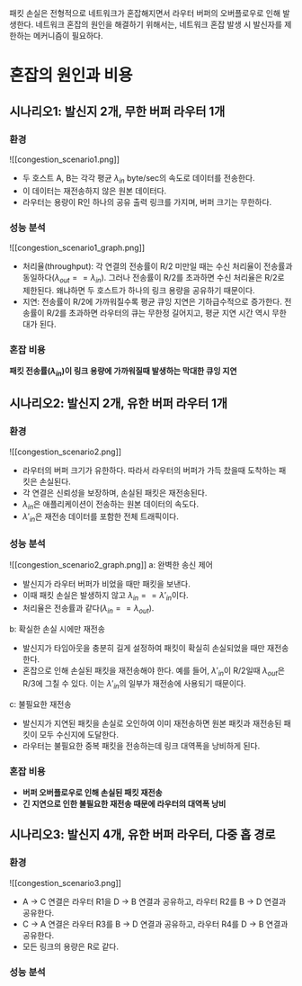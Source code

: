 패킷 손실은 전형적으로 네트워크가 혼잡해지면서 라우터 버퍼의 오버플로우로 인해 발생한다.
네트워크 혼잡의 원인을 해결하기 위해서는, 네트워크 혼잡 발생 시 발신자를 제한하는 메커니즘이 필요하다.
# 혼잡의 원인과 비용
## 시나리오1: 발신지 2개, 무한 버퍼 라우터 1개
### 환경
![[congestion_scenario1.png]]
- 두 호스트 A, B는 각각 평균 $\lambda_{in}$ byte/sec의 속도로 데이터를 전송한다.
- 이 데이터는 재전송하지 않은 원본 데이터다.
- 라우터는 용량이 R인 하나의 공유 출력 링크를 가지며, 버퍼 크기는 무한하다.
### 성능 분석
![[congestion_scenario1_graph.png]]
- 처리율(throughput): 각 연결의 전송률이 R/2 미만일 때는 수신 처리율이 전송률과 동일하다($\lambda_{out} == \lambda_{in}$). 그러나 전송률이 R/2를 초과하면 수신 처리율은 R/2로 제한된다. 왜냐하면 두 호스트가 하나의 링크 용량을 공유하기 때문이다.
- 지연: 전송률이 R/2에 가까워질수록 평균 큐잉 지연은 기하급수적으로 증가한다. 전송률이 R/2를 초과하면 라우터의 큐는 무한정 길어지고, 평균 지연 시간 역시 무한대가 된다.
### 혼잡 비용
**패킷 전송률($\lambda_{in}$)이 링크 용량에 가까워질때 발생하는 막대한 큐잉 지연**
## 시나리오2: 발신지 2개, 유한 버퍼 라우터 1개
### 환경
![[congestion_scenario2.png]]
- 라우터의 버퍼 크기가 유한하다. 따라서 라우터의 버퍼가 가득 찼을때 도착하는 패킷은 손실된다.
- 각 연결은 신뢰성을 보장하며, 손실된 패킷은 재전송된다.
- $\lambda_{in}$은 애플리케이션이 전송하는 원본 데이터의 속도다.
- $\lambda'_{in}$은 재전송 데이터를 포함한 전체 트래픽이다.
### 성능 분석
![[congestion_scenario2_graph.png]]
a: 완벽한 송신 제어
- 발신지가 라우터 버퍼가 비었을 때만 패킷을 보낸다.
- 이때 패킷 손실은 발생하지 않고 $\lambda_{in} == \lambda'_{in}$이다.
- 처리율은 전송률과 같다($\lambda_{in} == \lambda_{out}$).

b: 확실한 손실 시에만 재전송
- 발신지가 타임아웃을 충분히 길게 설정하여 패킷이 확실히 손실되었을 때만 재전송한다.
- 혼잡으로 인해 손실된 패킷을 재전송해야 한다. 예를 들어, $\lambda'_{in}$이 R/2일때 $\lambda_{out}$은 R/3에 그칠 수 있다. 이는 $\lambda'_{in}$의 일부가 재전송에 사용되기 때문이다.

c: 불필요한 재전송
- 발신지가 지연된 패킷을 손실로 오인하여 이미 재전송하면 원본 패킷과 재전송된 패킷이 모두 수신지에 도달한다.
- 라우터는 불필요한 중복 패킷을 전송하는데 링크 대역폭을 낭비하게 된다.
### 혼잡 비용
- **버퍼 오버플로우로 인해 손실된 패킷 재전송**
- **긴 지연으로 인한 불필요한 재전송 때문에 라우터의 대역폭 낭비**
## 시나리오3: 발신지 4개, 유한 버퍼 라우터, 다중 홉 경로
### 환경
![[congestion_scenario3.png]]
- A -> C 연결은 라우터 R1을 D -> B 연결과 공유하고, 라우터 R2를 B -> D 연결과 공유한다.
- C -> A 연결은 라우터 R3를 B -> D 연결과 공유하고, 라우터 R4를 D -> B 연결과 공유한다.
- 모든 링크의 용량은 R로 같다.
### 성능 분석
